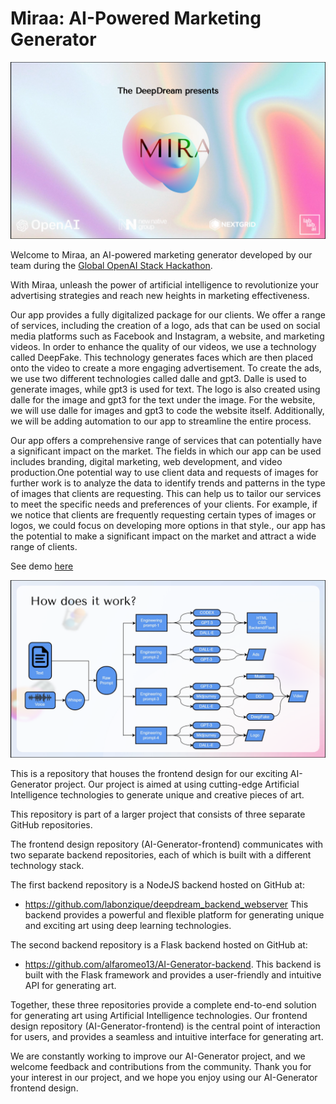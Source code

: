 # Miraa: AI-Powered Marketing Generator

![image](Screenshot%20from%202024-05-03%2019-35-55.png)

Welcome to Miraa, an AI-powered marketing generator developed by our team during the <a href="https://lablab.ai/event/openai-hackathon">Global OpenAI Stack Hackathon</a>.

With Miraa, unleash the power of artificial intelligence to revolutionize your advertising strategies and reach new heights in marketing effectiveness.

Our app provides a fully digitalized package for our clients. We offer a range of services, including the creation of a logo, ads that can be used on social media platforms such as Facebook and Instagram, a website, and marketing videos. In order to enhance the quality of our videos, we use a technology called DeepFake. This technology generates faces which are then placed onto the video to create a more engaging advertisement. To create the ads, we use two different technologies called dalle and gpt3. Dalle is used to generate images, while gpt3 is used for text. The logo is also created using dalle for the image and gpt3 for the text under the image. For the website, we will use dalle for images and gpt3 to code the website itself. Additionally, we will be adding automation to our app to streamline the entire process. 

Our app offers a comprehensive range of services that can potentially have a significant impact on the market. The fields in which our app can be used includes branding, digital marketing, web development, and video production.One potential way to use client data and requests of images for further work is to analyze the data to identify trends and patterns in the type of images that clients are requesting. This can help us to tailor our services to meet the specific needs and preferences of your clients. For example, if we notice that clients are frequently requesting certain types of images or logos, we could focus on developing more options in that style., our app has the potential to make a significant impact on the market and attract a wide range of clients.

See demo <a href="https://lablab.ai/event/openai-hackathon/deepdream/miraa"> here</a> 

![image](Screenshot%20from%202024-05-03%2019-36-10.png)

This is a repository that houses the frontend design for our exciting AI-Generator project. 
Our project is aimed at using cutting-edge Artificial Intelligence technologies to generate unique and creative pieces of art.

This repository is part of a larger project that consists of three separate GitHub repositories. 

The frontend design repository (AI-Generator-frontend) communicates with two separate backend repositories, each of which is built with a different technology stack.

The first backend repository is a NodeJS backend hosted on GitHub at:
- https://github.com/labonzique/deepdream_backend_webserver
This backend provides a powerful and flexible platform for generating unique and exciting art using deep learning technologies.

The second backend repository is a Flask backend hosted on GitHub at:
- https://github.com/alfaromeo13/AI-Generator-backend.
This backend is built with the Flask framework and provides a user-friendly and intuitive API for generating art.

Together, these three repositories provide a complete end-to-end solution for generating art using Artificial Intelligence technologies. Our frontend design repository (AI-Generator-frontend) is the central point of interaction for users, and provides a seamless and intuitive interface for generating art.

We are constantly working to improve our AI-Generator project, and we welcome feedback and contributions from the community. Thank you for your interest in our project, and we hope you enjoy using our AI-Generator frontend design.


